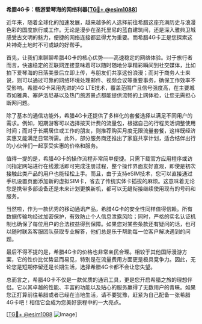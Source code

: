 **希腊4G卡：畅游爱琴海的网络利器[[TG💪+ @esim1088](https://t.me/s/esim1088)]**

近年来，随着全球化的加速发展，越来越多的人选择前往希腊这座充满历史与浪漫色彩的国度旅行或工作。无论是漫步在圣托里尼的蓝白建筑间，还是深入雅典卫城感受古文明的魅力，便捷的网络连接都显得尤为重要。而希腊4G卡正是您探索这片神奇土地时不可或缺的好帮手。

首先，让我们来聊聊希腊4G卡的核心优势——高速稳定的网络体验。对于旅行者而言，快速稳定的互联网连接意味着可以随时随地分享精彩瞬间到社交媒体，比如拍下爱琴海的日落美景后立即上传，与朋友们共享这份浪漫；而对于商务人士来说，则可以通过可靠的网络环境处理邮件、视频会议等重要事务，确保工作效率不受影响。希腊4G卡采用先进的4G LTE技术，覆盖范围广且信号强度高，在主要城市如雅典、塞萨洛尼基以及热门旅游景点都能提供流畅的上网体验，让您无需担心断网问题。

除了基本的通信功能外，希腊4G卡还提供了多样化的套餐选择以满足不同用户的需求。例如，短期游客可以选择按天计费的流量包，根据自己的行程灵活调整使用时间；而对于长期居住或工作的朋友，则推荐购买月度无限流量套餐，这样既经济实惠又能满足日常所需。此外，部分服务商还推出了家庭共享计划，适合结伴出行的小伙伴们一起享受实惠的价格和服务。

值得一提的是，希腊4G卡的操作流程非常简单便捷。只需下载官方应用程序或访问指定网站进行在线激活即可完成注册过程，整个操作界面友好直观，即使是初次接触此类产品的用户也能轻松上手。而且，由于支持eSIM技术，您可以直接通过手机设置页面添加新的虚拟SIM卡，省去了传统实体卡插拔的麻烦。这意味着无论您是携带多部设备还是未来计划更换新机，都可以无缝衔接继续使用现有的号码和服务。

当然啦，作为一款优秀的移动通讯产品，希腊4G卡的安全性同样值得信赖。所有数据传输均经过加密保护，有效防止个人信息泄露风险；同时，严格的实名认证机制也确保了每位用户的合法权益得到保障。如果您对某些条款还有疑问的话，也可以随时联系客服团队获取专业解答，他们总是乐于帮助每一位客户解决遇到的问题。

最后不得不提的是，希腊4G卡的价格也非常亲民合理。相较于其他国际漫游方案，它的性价比优势显而易见，特别是在流量费用方面更是极具竞争力。因此，无论您是短期停留还是长期生活，选择希腊4G卡都不会让您失望。

总而言之，希腊4G卡不仅是一款优质的通讯工具，更是您开启希腊之旅的理想伴侣。它以其卓越的性能、丰富的功能以及贴心的服务赢得了无数用户的青睐。如果您正打算前往希腊或者已经在当地生活，请不要犹豫，赶紧为自己配备一张希腊4G卡吧！相信它会成为您美好旅程中的一大亮点。

[[TG💪+ @esim1088](https://t.me/s/esim1088) ![Image](https://i.postimg.cc/4NQfJmqS/Snipaste-2025-05-13-00-14-12.png)]